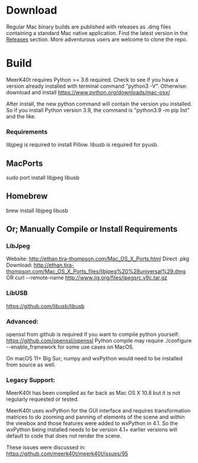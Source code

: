 # Download
Regular Mac binary builds are published with releases as .dmg files containing a standard Mac native application. Find the latest version in the [Releases](https://github.com/meerk40t/meerk40t/releases) section. More adventurous users are welcome to clone the repo.      

# Build
MeerK40t requires Python >= 3.6 required. Check to see if you have a version already installed with terminal command "python3 -V". Otherwise: download and install https://www.python.org/downloads/mac-osx/

After install, the new python command will contain the version you installed. So if you install Python version 3.9, the command is "python3.9 -m pip list" and the like.
### Requirements
libjpeg is required to install Pillow. 
libusb is required for pyusb.

## MacPorts
sudo port install libjpeg libusb
## Homebrew
brew install libjpeg libusb
## Or; Manually Compile or Install Requirements
### LibJpeg
Website: http://ethan.tira-thompson.com/Mac_OS_X_Ports.html 
Direct .pkg Download: http://ethan.tira-thompson.com/Mac_OS_X_Ports_files/libjpeg%20%28universal%29.dmg
OR
curl --remote-name http://www.ijg.org/files/jpegsrc.v9c.tar.gz
### LibUSB
https://github.com/libusb/libusb

### Advanced:
openssl from github is required if you want to compile python yourself: https://github.com/openssl/openssl Python compile may require ./configure --enable_framework for some use cases on MacOS.

On macOS 11+ Big Sur; numpy and wxPython would need to be installed from source as well. 

### Legacy Support:

MeerK40t has been compiled as far back as Mac OS X 10.8 but it is not regularly requested or tested.

MeerK40t uses wxPython for the GUI interface and requires transformation matrices to do zooming and panning of elements of the scene and within the viewbox and those features were added to wxPython in 4.1. So the wxPython being installed needs to be version 4.1+ earlier versions will default to code that does not render the scene.

These issues were discussed in:
https://github.com/meerk40t/meerk40t/issues/95